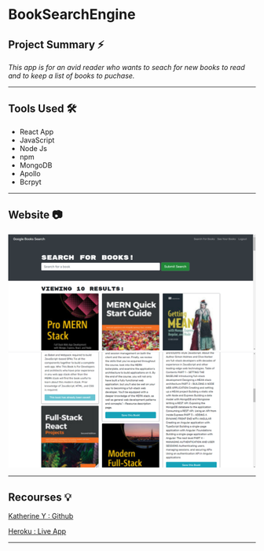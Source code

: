 # BookSearchEngine


## **Project Summary** ⚡️

_This app is for an avid reader who wants to seach for new books to read and to keep a list of books to puchase._

__________________________________________________________________________________________________________________________________________________

## **Tools Used** 🛠️

* React App
* JavaScript
* Node Js
* npm
* MongoDB
* Apollo 
* Bcrpyt



___________________________________________________________________________________________________________________________________________________

## **Website** 📷


![Screenshot 1](img/Screenshot1.png)
![Screenshot 1](img/Screenshot2.png)



___________________________________________________________________________________________________________________________________________________


## **Recourses** 💡

[Katherine Y : Github](https://github.com/katherineyoguez/BookSearchEngine)

[Heroku : Live App](https://boiling-cliffs-03293.herokuapp.com/)

____________________________________________________________________________________________________________________
